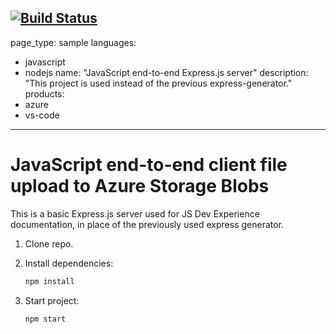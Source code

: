 [![Build Status](https://dev.azure.com/GH-Demo/Project-100/_apis/build/status%2FGHAS-Demo.js-e2e-express-server?branchName=main)](https://dev.azure.com/GH-Demo/Project-100/_build/latest?definitionId=7&branchName=main)
---
page_type: sample
languages:
- javascript
- nodejs
name: "JavaScript end-to-end Express.js server"
description: "This project is used instead of the previous express-generator."
products:
- azure
- vs-code
---

# JavaScript end-to-end client file upload to Azure Storage Blobs

This is a basic Express.js server used for JS Dev Experience documentation, in place of the previously used express generator. 

1. Clone repo.

1. Install dependencies: 

    ```bash
    npm install
    ```

1. Start project: 

    ```bash
    npm start
    ```
